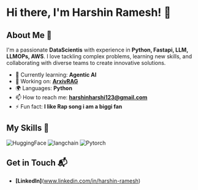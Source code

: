 # Hi there, I'm Harshin Ramesh! 👋

## About Me 🚀

I'm a passionate **DataScientis** with experience in **Python, Fastapi, LLM, LLMOPs, AWS**. I love tackling complex problems, learning new skills, and collaborating with diverse teams to create innovative solutions.

- 🌱 Currently learning: **Agentic AI**
- 🔭 Working on: **[ArxivRAG](https://github.com/harshinharshi/ArxivRAG)**
- 🌍 Languages: **Python**
- 📫 How to reach me: **harshinharshi123@gmail.com**
- ⚡ Fun fact: **I like Rap song i am a biggi fan**

## My Skills 🧠

![HuggingFace](https://img.shields.io/badge/-HuggingFace-FDEE21?style=for-the-badge&logo=HuggingFace&logoColor=black)
![langchain](https://img.shields.io/badge/langchain-1C3C3C?style=for-the-badge&logo=langchain&logoColor=white)
![Pytorch](https://img.shields.io/badge/PyTorch-EE4C2C?style=for-the-badge&logo=pytorch&logoColor=white)

## Get in Touch 📬

- **[LinkedIn]**(www.linkedin.com/in/harshin-ramesh)


